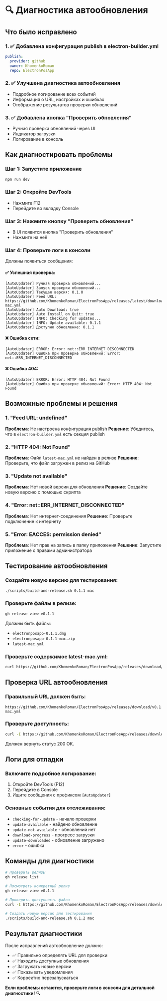 # 🔍 Диагностика автообновления

## Что было исправлено

### 1. ✅ **Добавлена конфигурация publish в electron-builder.yml**
```yaml
publish:
  provider: github
  owner: KhomenkoRoman
  repo: ElectronPosApp
```

### 2. ✅ **Улучшена диагностика автообновления**
- Подробное логирование всех событий
- Информация о URL, настройках и ошибках
- Отображение результатов проверки обновлений

### 3. ✅ **Добавлена кнопка "Проверить обновления"**
- Ручная проверка обновлений через UI
- Индикатор загрузки
- Логирование в консоль

## Как диагностировать проблемы

### Шаг 1: Запустите приложение
```bash
npm run dev
```

### Шаг 2: Откройте DevTools
- Нажмите F12
- Перейдите во вкладку Console

### Шаг 3: Нажмите кнопку "Проверить обновления"
- В UI появится кнопка "Проверить обновления"
- Нажмите на неё

### Шаг 4: Проверьте логи в консоли
Должны появиться сообщения:

#### ✅ **Успешная проверка:**
```
[AutoUpdater] Ручная проверка обновлений...
[AutoUpdater] Запуск проверки обновлений...
[AutoUpdater] Текущая версия: 0.1.0
[AutoUpdater] Feed URL: https://github.com/KhomenkoRoman/ElectronPosApp/releases/latest/download/latest-mac.yml
[AutoUpdater] Auto Download: true
[AutoUpdater] Auto Install on Quit: true
[AutoUpdater] INFO: Checking for updates...
[AutoUpdater] INFO: Update available: 0.1.1
[AutoUpdater] Доступно обновление: 0.1.1
```

#### ❌ **Ошибка сети:**
```
[AutoUpdater] ERROR: Error: net::ERR_INTERNET_DISCONNECTED
[AutoUpdater] Ошибка при проверке обновлений: Error: net::ERR_INTERNET_DISCONNECTED
```

#### ❌ **Ошибка 404:**
```
[AutoUpdater] ERROR: Error: HTTP 404: Not Found
[AutoUpdater] Ошибка при проверке обновлений: Error: HTTP 404: Not Found
```

## Возможные проблемы и решения

### 1. **"Feed URL: undefined"**
**Проблема**: Не настроена конфигурация publish
**Решение**: Убедитесь, что в `electron-builder.yml` есть секция publish

### 2. **"HTTP 404: Not Found"**
**Проблема**: Файл `latest-mac.yml` не найден в релизе
**Решение**: Проверьте, что файл загружен в релиз на GitHub

### 3. **"Update not available"**
**Проблема**: Нет новой версии для обновления
**Решение**: Создайте новую версию с помощью скрипта

### 4. **"Error: net::ERR_INTERNET_DISCONNECTED"**
**Проблема**: Нет интернет-соединения
**Решение**: Проверьте подключение к интернету

### 5. **"Error: EACCES: permission denied"**
**Проблема**: Нет прав на запись в папку приложения
**Решение**: Запустите приложение с правами администратора

## Тестирование автообновления

### Создайте новую версию для тестирования:
```bash
./scripts/build-and-release.sh 0.1.1 mac
```

### Проверьте файлы в релизе:
```bash
gh release view v0.1.1
```

Должны быть файлы:
- `electronposapp-0.1.1.dmg`
- `electronposapp-0.1.1-mac.zip`
- `latest-mac.yml`

### Проверьте содержимое latest-mac.yml:
```bash
curl https://github.com/KhomenkoRoman/ElectronPosApp/releases/download/v0.1.1/latest-mac.yml
```

## Проверка URL автообновления

### Правильный URL должен быть:
```
https://github.com/KhomenkoRoman/ElectronPosApp/releases/download/v0.1.1/latest-mac.yml
```

### Проверьте доступность:
```bash
curl -I https://github.com/KhomenkoRoman/ElectronPosApp/releases/download/v0.1.1/latest-mac.yml
```

Должен вернуть статус 200 OK.

## Логи для отладки

### Включите подробное логирование:
1. Откройте DevTools (F12)
2. Перейдите в Console
3. Ищите сообщения с префиксом `[AutoUpdater]`

### Основные события для отслеживания:
- `checking-for-update` - начало проверки
- `update-available` - найдено обновление
- `update-not-available` - обновлений нет
- `download-progress` - прогресс загрузки
- `update-downloaded` - обновление загружено
- `error` - ошибка

## Команды для диагностики

```bash
# Проверить релизы
gh release list

# Посмотреть конкретный релиз
gh release view v0.1.1

# Проверить доступность файла
curl -I https://github.com/KhomenkoRoman/ElectronPosApp/releases/download/v0.1.1/latest-mac.yml

# Создать новую версию для тестирования
./scripts/build-and-release.sh 0.1.2 mac
```

## Результат диагностики

После исправлений автообновление должно:
- ✅ Правильно определять URL для проверки
- ✅ Находить доступные обновления
- ✅ Загружать новые версии
- ✅ Показывать уведомления
- ✅ Корректно перезапускаться

**Если проблемы остаются, проверьте логи в консоли для детальной диагностики!** 🔍

